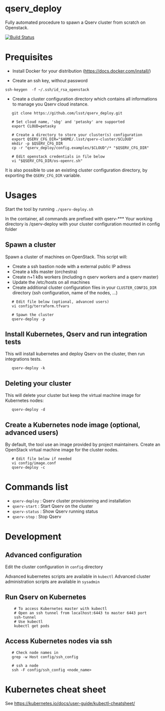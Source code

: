 # qserv_deploy

Fully automated procedure to spawn a Qserv cluster from scratch on Openstack.

[![Build
Status](https://travis-ci.org/lsst/qserv_deploy.svg?branch=master)](https://travis-ci.org/lsst/qserv_deploy)

# Prequisites

* Install Docker for your distribution (https://docs.docker.com/install/)

* Create an ssh key, without password
```shell
ssh-keygen  -f ~/.ssh/id_rsa_openstack
```
* Create a cluster configuration directory which contains all informations to manage you Qserv cloud instance.

```shell
   git clone https://github.com/lsst/qserv_deploy.git
   
   # Set cloud name, 'sbg' and 'petasky' are supported
   export CLOUD=petasky
   
   # Create a directory to store your cluster(s) configuration
   export QSERV_CFG_DIR="$HOME/.lsst/qserv-cluster/$CLOUD"
   mkdir -p $QSERV_CFG_DIR
   cp -r "qserv_deploy/config.examples/$CLOUD"/* "$QSERV_CFG_DIR"
   
   # Edit openstack credentials in file below
   vi "$QSERV_CFG_DIR/os-openrc.sh"
```

It is also possible to use an existing cluster configuration directory, by exporting the `QSERV_CFG_DIR` variable.

# Usages

Start the tool by running `./qserv-deploy.sh`

In the container, all commands are prefixed with qserv-***
Your working directory is /qserv-deploy with your cluster configuration mounted in config folder

## Spawn a cluster

Spawn a cluster of machines on OpenStack. This script will:
* Create a ssh bastion node with a external public IP adress
* Create a k8s master (orchestra)
* Create n+1 k8s workers (including n qserv workers and a qserv master)
* Update the /etc/hosts on all machines
* Create additional cluster configuration files in your `CLUSTER_CONFIG_DIR` directory (ssh configuration, name of the nodes, ...)

```shell
   # Edit file below (optional, advanced users)
   vi config/terraform.tfvars
   
   # Spawn the cluster
   qserv-deploy -p
```

## Install Kubernetes, Qserv and run integration tests

This will install kubernetes and deploy Qserv on the cluster, then run integrations tests.

```shell
   qserv-deploy -k
```

## Deleting your cluster

This will delete your cluster but keep the virtual machine image for Kubernetes nodes:

```shell
   qserv-deploy -d
```

## Create a Kubernetes node image (optional, advanced users)

By default, the tool use an image provided by project maintainers.
Create an OpenStack virtual machine image for the cluster nodes.

```shell
   # Edit file below if needed
   vi config/image.conf
   qserv-deploy -c
```

# Commands list

* `qserv-deploy` : Qserv cluster provisionning and installation
* `qserv-start` : Start Qserv on the cluster
* `qserv-status` : Show Qserv running status
* `qserv-stop` : Stop Qserv

# Development

## Advanced configuration

Edit the cluster configuration in `config` directory

Advanced kubernetes scripts are available in `kubectl`
Advanced cluster administration scripts are available in `sysadmin`

## Run Qserv on Kubernetes

```shell
    # To access Kubernetes master with kubectl
    # Open an ssh tunnel from localhost:6443 to master 6443 port
    ssh-tunnel
    # Use kubectl
    kubectl get pods
```

## Access Kubernetes nodes via ssh

```shell
   # Check node names in 
   grep -w Host config/ssh_config
   
   # ssh a node
   ssh -F config/ssh_config <node_name>
```

# Kubernetes cheat sheet

See https://kubernetes.io/docs/user-guide/kubectl-cheatsheet/
